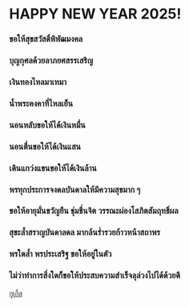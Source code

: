 # HAPPY NEW YEAR 2025!
### ขอให้สุขสวัสดิ์พิพัฒมงคล
### บุญกุศลด้วยลาภยศสรรเสริญ
### เงินทองไหลมาเทมา
### น้ำพระคงคาที่ไหลเย็น

### นอนหลับขอให้ได้เงินหมื่น
### นอนตื่นขอให้ได้เงินแสน
### เดินแกว่งแขนขอให้ได้เงินล้าน

### พรทุกประการจงดลบันดาลให้มีความสุขมาก ๆ
### ขอให้อายุมั่นขวัญยืน ชุ่มชื่นจิต วรรณะผ่องโสภิตสัมฤทธิ์ผล
### สุขะล้ำสราญบันดาลดล มากล้นร่ำรวยก้าวหน้าสถาพร

### พรใดล้ำ พรประเสริฐ ขอให้อยู่ในตัว
### ไม่ว่าทำการสิ่งใดก็ขอให้ประสบความสำเร็จลุล่วงไปได้ด้วยดี

[กูเกิ้ล](https://www.google.com)

